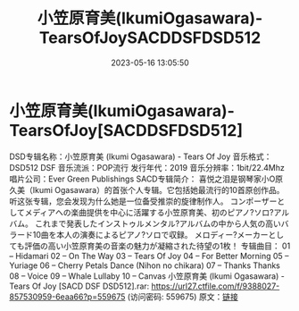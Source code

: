 ﻿---
title: 小笠原育美(IkumiOgasawara)-TearsOfJoySACDDSFDSD512
date: 2023-05-16 13:05:50
categories: 古典音乐、新世纪、纯音雅乐
tags: 纯音雅乐
---
# 小笠原育美(IkumiOgasawara)-TearsOfJoy[SACDDSFDSD512]

DSD专辑名称：小笠原育美 (Ikumi Ogasawara) - Tears
Of Joy
音乐格式：DSD512 DSF
音乐流派：POP流行
发行年代：2019
音乐分辨率：1bit/22.4Mhz
唱片公司：Ever Green Publishings
SACD专辑简介：
喜悦之泪是钢琴家小O原久美（Ikumi
Ogasawara）的首张个人专辑。它包括她最流行的10首原创作品。听这张专辑，您会发现为什么她是一位备受推崇的旋律制作人。
コンポーザーとしてメディアへの楽曲提供を中心に活躍する小笠原育美、初のピアノ?ソロ?アルバム。
これまで発表したインストゥルメンタル?アルバムの中から人気の高いバラード10曲を本人の演奏によるピアノ?ソロで収録。
メロディー?メーカーとしても評価の高い小笠原育美の音楽の魅力が凝縮された待望の1枚！
专辑曲目：
01 – Hidamari
02 – On The Way
03 – Tears Of Joy
04 – For Better Morning
05 – Yuriage
06 – Cherry Petals Dance (Nihon no chikara)
07 – Thanks Thanks
08 – Voice
09 – Whale Lullaby
10 – Canvas
小笠原育美 (Ikumi Ogasawara) - Tears Of Joy [SACD DSF DSD512].rar:
https://url27.ctfile.com/f/9388027-857530959-6eaa66?p=559675
(访问密码: 559675)
原文：[链接](https://blog.sina.com.cn/s/blog_1647c7e76010311wa.html)